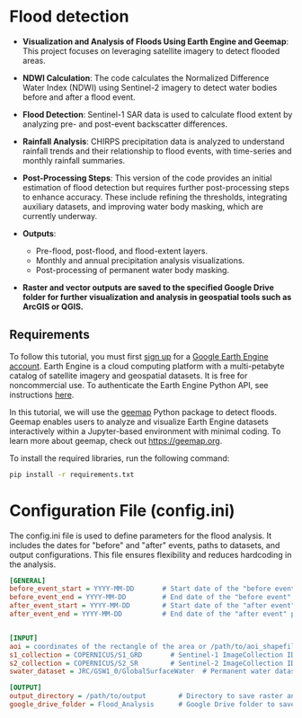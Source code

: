 # Flood detection

- **Visualization and Analysis of Floods Using Earth Engine and Geemap**: This project focuses on leveraging satellite imagery to detect flooded areas.

- **NDWI Calculation**: The code calculates the Normalized Difference Water Index (NDWI) using Sentinel-2 imagery to detect water bodies before and after a flood event.

- **Flood Detection**: Sentinel-1 SAR data is used to calculate flood extent by analyzing pre- and post-event backscatter differences.

- **Rainfall Analysis**: CHIRPS precipitation data is analyzed to understand rainfall trends and their relationship to flood events, with time-series and monthly rainfall summaries.

- **Post-Processing Steps**: This version of the code provides an initial estimation of flood detection but requires further post-processing steps to enhance accuracy. These include refining the thresholds, integrating auxiliary datasets, and improving water body masking, which are currently underway.

- **Outputs**:
  - Pre-flood, post-flood, and flood-extent layers.
  - Monthly and annual precipitation analysis visualizations.
  - Post-processing of permanent water body masking.
- **Raster and vector outputs are saved to the specified Google Drive folder for further visualization and analysis in geospatial tools such as ArcGIS or QGIS.**

## Requirements
To follow this tutorial, you must first [sign up](https://code.earthengine.google.com/register) for a [Google Earth Engine account](https://earthengine.google.com/). Earth Engine is a cloud computing platform with a multi-petabyte catalog of satellite imagery and geospatial datasets. It is free for noncommercial use. To authenticate the Earth Engine Python API, see instructions [here](https://book.geemap.org/chapters/01_introduction.html#earth-engine-authentication).

In this tutorial, we will use the [geemap](https://geemap.org/) Python package to detect floods. Geemap enables users to analyze and visualize Earth Engine datasets interactively within a Jupyter-based environment with minimal coding. To learn more about geemap, check out https://geemap.org.


To install the required libraries, run the following command:

```sh
pip install -r requirements.txt
```
# Configuration File (config.ini)
The config.ini file is used to define parameters for the flood analysis. It includes the dates for "before" and "after" events, paths to datasets, and output configurations. This file ensures flexibility and reduces hardcoding in the analysis.

```ini
[GENERAL]
before_event_start = YYYY-MM-DD       # Start date of the "before event" period
before_event_end = YYYY-MM-DD         # End date of the "before event" period
after_event_start = YYYY-MM-DD        # Start date of the "after event" period
after_event_end = YYYY-MM-DD          # End date of the "after event" period


[INPUT]
aoi = coordinates of the rectangle of the area or /path/to/aoi_shapefile.shp   # Path to Area of Interest (AOI) shapefile
s1_collection = COPERNICUS/S1_GRD       # Sentinel-1 ImageCollection ID or directly from GEE
s2_collection = COPERNICUS/S2_SR        # Sentinel-2 ImageCollection ID or directly from GEE
swater_dataset = JRC/GSW1_0/GlobalSurfaceWater  # Permanent water dataset or water data from other sources

[OUTPUT]
output_directory = /path/to/output        # Directory to save raster and vector outputs
google_drive_folder = Flood_Analysis      # Google Drive folder to save exported files

